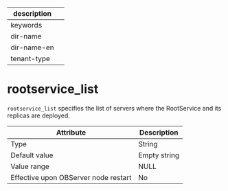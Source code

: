 | description ||
|---|---|
| keywords ||
| dir-name ||
| dir-name-en ||
| tenant-type ||

rootservice_list
=====================================

`rootservice_list` specifies the list of servers where the RootService and its replicas are deployed.


| **Attribute** | **Description** |
|------------------|--------|
| Type | String |
| Default value | Empty string |
| Value range | NULL |
| Effective upon OBServer node restart | No |




